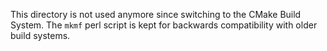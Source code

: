 This directory is not used anymore since switching to the CMake Build System. The `mkmf` perl script is kept for backwards compatibility with older build systems.